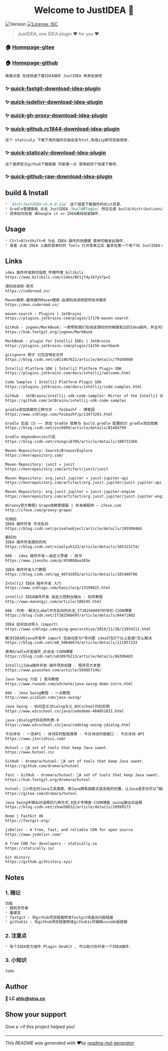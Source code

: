 <h1 align="center">Welcome to JustIDEA 👋</h1>
<p>
  <img alt="Version" src="https://img.shields.io/badge/version-1.0.0-blue.svg?cacheSeconds=2592000" />
  <a href="#" target="_blank">
    <img alt="License: ISC" src="https://img.shields.io/badge/License-ISC-yellow.svg" />
  </a>
</p>

> JustIDEA, one IDEA plugin ❤ for you ❤.

### 🏠 [Homepage-gitee](https://gitee.com/ahviplc/JustIDEA)

### 🏠 [Homepage-github](https://github.com/ahviplc/JustIDEA)

`直接点我 在线快速下载IDEA插件 JustIDEA 用来安装吧`

### ✨ [quick-fastgit-download-idea-plugin](https://raw.fastgit.org/ahviplc/JustIDEA/master/dist/JustIDEA-v1.0.0.zip "点我快速使用fastgit下载IDEA插件")

### ✨ [quick-jsdelivr-download-idea-plugin](https://cdn.jsdelivr.net/gh/ahviplc/JustIDEA@master/dist/JustIDEA-v1.0.0.zip "点我快速使用jsdelivr下载IDEA插件")

### ✨ [quick-gh-proxy-download-idea-plugin](https://gh-proxy.du33169.workers.dev/https://github.com/ahviplc/JustIDEA/blob/master/dist/JustIDEA-v1.0.0.zip "点我快速使用gh-proxy下载IDEA插件")

### ✨ [quick-github.rc1844-download-idea-plugin](https://github.rc1844.workers.dev/ahviplc/JustIDEA/raw/master/dist/JustIDEA-v1.0.0.zip "点我快速使用github.rc1844下载IDEA插件")

`这个 staticaly 下载下来的插件后缀会变为txt,改成zip即可安装使用.`

### ✨ [quick-staticaly-download-idea-plugin](https://cdn.staticaly.com/gh/ahviplc/JustIDEA/master/dist/JustIDEA-v1.0.0.zip "点我快速使用staticaly下载IDEA插件")

`这个是原官方github下载链接 可能慢一点 使用前四个快速下载吧.`

### ✨ [quick-github-raw-download-idea-plugin](https://github.com/ahviplc/JustIDEA/raw/master/dist/JustIDEA-v1.0.0.zip "点我快速使用github raw下载IDEA插件")

## build & Install

```markdown
* `dist/JustIDEA-v1.0.0.zip` 这个就是下载插件的dist目录.
* Gradle管理面板 点击 JustIDEA [buildPlugin] 然后生成 build/distributions/JustIDEA-v1.0.0.zip 这就是生成的插件,可分享给别人 安装插件 直接使用.
* 具体如何安装 请Google it => IDEA离线安装插件.
```

## Usage

```markdown
* Ctrl+Alt+Shift+R 为此 IDEA 插件的快捷键 使用可触发此插件.
* 或者 点击 IDEA 上面的菜单栏的 Tools 打开菜单之后 基本在第一个有个叫 JustIDEA-HelloWorld 选项,点击即可使用.
```

## Links

```markdown
idea 插件开发跳坑指南_哔哩哔哩_bilibili
https://www.bilibili.com/video/BV1jf4y1b7yV?p=2

源码阅读网-首页
https://coderead.cn/

Maven搜索-最快捷的Maven搜索-由源码阅读网提供技术服务
https://mvn.coderead.cn/

maven-search - Plugins | JetBrains
https://plugins.jetbrains.com/plugin/17170-maven-search

GitHub - jogeen/MarkBook: 一款帮助我们在阅读源码的时候做笔记的Idea插件，并且可以一键生成MarkDown文档（An idea plug-in that helps us take notes when reading the source code）
https://hub.fastgit.org/jogeen/MarkBook

MarkBook - plugin for IntelliJ IDEs | JetBrains
https://plugins.jetbrains.com/plugin/14156-markbook

gitignore 例子 只包含特定文件
https://blog.csdn.net/u011467621/article/details/79108980

IntelliJ Platform SDK | IntelliJ Platform Plugin SDK
https://plugins.jetbrains.com/docs/intellij/welcome.html

Code Samples | IntelliJ Platform Plugin SDK
https://plugins.jetbrains.com/docs/intellij/code-samples.html

GitHub - JetBrains/intellij-sdk-code-samples: Mirror of the IntelliJ SDK Docs Code Samples
https://github.com/JetBrains/intellij-sdk-code-samples

gradle添加依赖的三种方式 - feibazhf - 博客园
https://www.cnblogs.com/feibazhf/p/13473201.html

Gradle 实战（3）—— 添加 Gradle 依赖与 build.gradle 配置初识_gradle添加依赖
https://blog.csdn.net/zxs9999/article/details/81484799

Gradle-dependencies介绍
https://blog.csdn.net/chongci8705/article/details/100733366

Maven Repository: Search/Browse/Explore
https://mvnrepository.com/

Maven Repository: junit » junit
https://mvnrepository.com/artifact/junit/junit

Maven Repository: org.junit.jupiter » junit-jupiter-api
https://mvnrepository.com/artifact/org.junit.jupiter/junit-jupiter-api

Maven Repository: org.junit.jupiter » junit-jupiter-engine
https://mvnrepository.com/artifact/org.junit.jupiter/junit-jupiter-engine

《Groovy官方教程》Grape依赖管理器 | 并发编程网 – ifeve.com
http://ifeve.com/groovy-grape/

可用的
IDEA 插件开发 中文乱码
https://blog.csdn.net/privateobject/article/details/105998468

极好的
IDEA 插件开发遇到的坑
https://blog.csdn.net/xiaolyuh123/article/details/105223174/

666 - idea 插件开发——自定义界面 - 简书
https://www.jianshu.com/p/459880aa165e

IDEA 插件开发入门教程
https://blog.csdn.net/qq_40741855/article/details/105409796

IntelliJ IDEA 插件开发 入门
https://www.cnblogs.com/haojile/p/13199822.html

intelliJ IDEA插件开发 自定义控制台输出 - 码农教程
http://www.manongjc.com/article/108245.html

666 -可用- 解决jLabel中文乱码的办法_IT382566697的专栏-CSDN博客
https://blog.csdn.net/IT382566697/article/details/84471802

IDEA 如何自动导入（import）
https://www.cnblogs.com/qing-gee/archive/2019/11/26/11934211.html

解决IDEA的java开发中 import 包自动变为*号问题 idea引包5个以上变成*怎么解决
https://blog.csdn.net/m0_50646674/article/details/111957233

使用Gradle开发插件_乐翁龙-CSDN博客
https://blog.csdn.net/u010976213/article/details/86306403

IntellijIdea插件开发-插件项目创建 - 程序员大本营
https://www.pianshen.com/article/569857146/

Java Swing 介绍 | 菜鸟教程
https://www.runoob.com/w3cnote/java-swing-demo-intro.html

666 - Java Swing教程 - 一点教程
http://www.yiidian.com/java-swing/

Java Swing - 如何显示JDialog与父_W3Cschool代码实例
https://www.w3cschool.cn/java/codedemo-484051831.html

java-jdialog代码实例列表-0
https://www.w3cschool.cn/java/codetag-swing-jdialog.html

今日诗词 - 一言API - 诗词实时智能推荐 - 今日诗词开放接口 - 今日诗词 API
https://www.jinrishici.com/

Hutool — 🍬A set of tools that keep Java sweet.
https://www.hutool.cn/

GitHub - dromara/hutool: 🍬A set of tools that keep Java sweet.
https://github.com/dromara/hutool

fast - GitHub - dromara/hutool: 🍬A set of tools that keep Java sweet.
https://hub.fastgit.org/dromara/hutool

hutool: 🍬小而全的Java工具类库，使Java拥有函数式语言般的优雅，让Java语言也可以“甜甜的”。
https://gitee.com/dromara/hutool

Java Swing中弹出对话框的几种方式_8豆少爷博客-CSDN博客_swing弹出对话框
https://blog.csdn.net/zhao50632/article/details/20999173

Home | FastGit UK
https://fastgit.org/

jsDelivr - A free, fast, and reliable CDN for open source
https://www.jsdelivr.com/

A free CDN for developers - statically.io
https://statically.io/

Git History
https://github.githistory.xyz/
```

## Notes

### 1. 随记

```markdown
功能
* 随机字符串
* 看箴言
* fastgit : 将github项目链接转成fastgit快速访问版链接
* github1s : 将github项目链接转成github1s可编辑vscode版链接
```

### 2. 注意点

```markdown
* 有个IDEA官方插件 Plugin DevKit , 可以助力你开发一个IDEA插件.
```

### 3. 小知识

```markdown
todo
```

## Author

👤 **LC ahlc@sina.cn**

## Show your support

Give a ⭐️if this project helped you!

***

_This README was generated with ❤️by
[readme-md-generator](https://github.com/kefranabg/readme-md-generator)_
